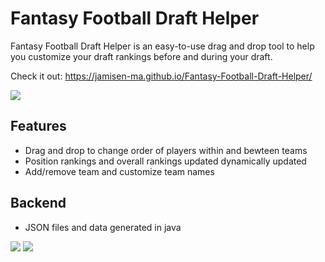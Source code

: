 
# Fantasy Football Draft Helper

Fantasy Football Draft Helper is an easy-to-use drag and drop tool to help you customize your draft rankings before and during your draft.

Check it out: https://jamisen-ma.github.io/Fantasy-Football-Draft-Helper/

![](https://github.com/jamisen-ma/fantasy_football_draft_ranking_board/blob/master/gif1.gif)
## Features
- Drag and drop to change order of players within and bewteen teams
- Position rankings and overall rankings updated dynamically updated
- Add/remove team and customize team names

## Backend
- JSON files and data generated in java

![](https://github.com/jamisen-ma/fantasy_football_draft_ranking_board/blob/master/Screen%20Shot%202022-08-06%20at%205.55.54%20PM.png)
![](https://github.com/jamisen-ma/fantasy_football_draft_ranking_board/blob/master/Screen%20Shot%202022-08-06%20at%205.56.04%20PM.png)


